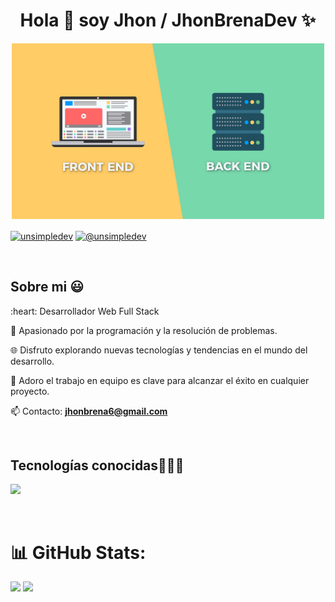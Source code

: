 <h1 align="center">Hola 👋  soy Jhon / JhonBrenaDev ✨ </h1> 
<p align="center">
    <img src="code.png" width="500" />
</p>



<p align="left">
<a href="https://www.linkedin.com/in/ronaldo-lobato-apaza-660a70290" target="blank"><img align="center" src="https://img.shields.io/badge/LinkedIn-0077B5?style=for-the-badge&logo=linkedin&logoColor=white" alt="unsimpledev"/></a>
<a href = "mailto:jhonbrena6@gmail.com" target="blank"><img align="center" src="https://img.shields.io/badge/Gmail-D14836?style=for-the-badge&logo=gmail&logoColor=white" alt="@unsimpledev"  /></a>
  </p>
<br>
<h2>Sobre mi 😃</h2>
<!--Intro start-->

<p align="left">
:heart: Desarrollador Web Full Stack
  
🚀 Apasionado por la programación y la resolución de problemas.

🌐 Disfruto explorando nuevas tecnologías y tendencias en el mundo del desarrollo.

👥 Adoro el trabajo en equipo es clave para alcanzar el éxito en cualquier proyecto.

📫 Contacto: **jhonbrena6@gmail.com**
<!--Intro end-->
  </p>
<br>

<h2 >Tecnologías conocidas👨🏻‍💻</h2>
<!--tech stack icons-->
<p align="left">
  <a href="https://skillicons.dev">
    <img src="https://skillicons.dev/icons?i=java,js,kotlin,cs,ts,spring,angular,dotnet,html,css,bootstrap,androidstudio,vscode,visualstudio,idea,eclipse,mysql,postgres,mongodb,sqlite,git,github,postman,powershell,docker,firebase,gcp,hibernate,maven,&perline=12" />
  </a>
</p>
<br>
<!-------------------------->

# 📊 GitHub Stats:
![](https://github-readme-stats.vercel.app/api?username=RonaldoLobatoCode&theme=tokyonight&hide_border=false&include_all_commits=false&count_private=false)
![](https://github-readme-streak-stats.herokuapp.com/?user=RonaldoLobatoCode&theme=tokyonight&hide_border=false)<br/>



<!-- Proudly created with GPRM ( https://gprm.itsvg.in ) -->
